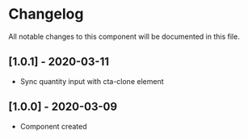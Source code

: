 # Changelog
All notable changes to this component will be documented in this file.

## [1.0.1] - 2020-03-11
- Sync quantity input with cta-clone element

## [1.0.0] - 2020-03-09
- Component created
